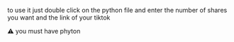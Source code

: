 to use it just double click on the python file and enter the number of shares you want and the link of your tiktok

 ⚠  you must have phyton
